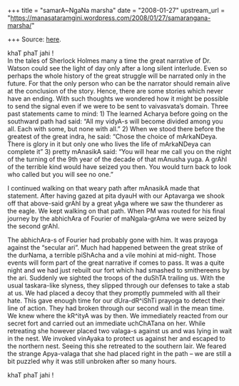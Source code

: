 +++
title = "samarA~NgaNa marsha"
date = "2008-01-27"
upstream_url = "https://manasataramgini.wordpress.com/2008/01/27/samarangana-marsha/"

+++
Source: [here](https://manasataramgini.wordpress.com/2008/01/27/samarangana-marsha/).

khaT phaT jahi !  
In the tales of Sherlock Holmes many a time the great narrative of Dr.
Watson could see the light of day only after a long silent interlude.
Even so perhaps the whole history of the great struggle will be narrated
only in the future. For that the only person who can be the narrator
should remain alive at the conclusion of the story. Hence, there are
some stories which never have an ending. With such thoughts we wondered
how it might be possible to send the signal even if we were to be sent
to vaivasvata’s domain. Three past statements came to mind: 1) The
learned Acharya before going on the southward path had said: “All my
vidyA-s will become divided among you all. Each with some, but none with
all.” 2) When we stood there before the greatest of the great indra, he
said: “Chose the choice of mArkaNDeya. There is glory in it but only one
who lives the life of mArkaNDeya can complete it” 3) pretty mAnasikA
said: “You will hear me call you on the night of the turning of the 9th
year of the decade of that mAnusha yuga. A grAhI of the terrible kind
would have seized you then. You would turn back to look who called but
you will see no one.”

I continued walking on that weary path after mAnasikA made that
statement. After having gazed at pita dyauH with our Aptavarga we shook
off that above-said grAhI by a great yAga where we saw the thunderer as
the eagle. We kept walking on that path. When PM was routed for his
final journey by the abhichAra of Fourier of maNgala-grAma we were
seized by the second grAhI.

The abhichAra-s of Fourier had probably gone with him. It was prayoga
against the “secular ari”. Much had happened between the great strike of
the durNama, a terrible piShAcha and a vile mohini at mid-night. Those
events will form part of the great narrative if comes to pass. It was a
quite night and we had just rebuilt our fort which had smashed to
smithereens by the ari. Suddenly we sighted the troops of the duShTA
trailing us. With the usual taskara-like slyness, they slipped through
our defenses to take a stab at us. We had placed a decoy that they
promptly pummeled with all their hate. This gave enough time for our
dUra-dR^iShTi prayoga to detect their line of action. They had broken
through our second wall in the mean time. We knew where the kR^ityA was
by then. We immediately reacted from our secret fort and carried out an
immediate uchChATana on her. While retreating she however placed two
valaga-s against us and was lying in wait in the nest. We invoked
vinAyaka to protect us against her and escaped to the northern nest.
Seeing this she retreated to the southern lair. We feared the strange
Apya-valaga that she had placed right in the path – we are still a bit
puzzled why it was still unbroken after so many hours.

khaT phaT jahi !

